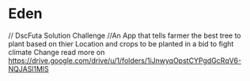 # Eden
// DscFuta Solution Challenge
//An App that tells farmer the best tree to plant based on thier Location and  crops to be planted in a bid to fight climate Change 
 read more on https://drive.google.com/drive/u/1/folders/1iJnwyqOpstCYPgdGcRqV6-NQJASl1MlS
